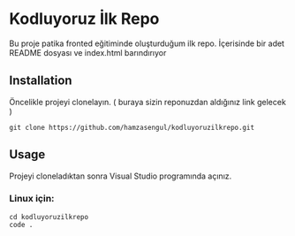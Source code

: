 # Kodluyoruz İlk Repo
Bu proje patika fronted eğitiminde oluşturduğum ilk repo. İçerisinde bir adet README dosyası ve index.html barındırıyor

## Installation
Öncelikle projeyi clonelayın. ( buraya sizin reponuzdan aldığınız link gelecek )

` git clone https://github.com/hamzasengul/kodluyoruzilkrepo.git `

## Usage
Projeyi cloneladıktan sonra Visual Studio programında açınız.

### Linux için:

``` 
cd kodluyoruzilkrepo
code . 
```